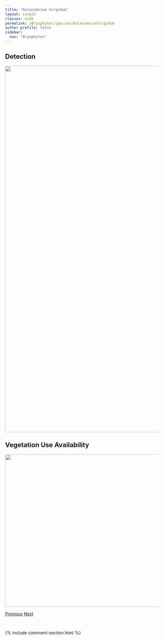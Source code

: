 ```yaml
---
title: "Aulacomnium turgidum"
layout: single
classes: wide
permalink: /Bryophytes/species/AulacomniumTurgidum
author_profile: false
sidebar:
  nav: "Bryophytes"
---
```


<h2>Detection</h2>

<a href="https://drive.google.com/uc?export=view&id=1dsyJuKaQVBo8ESHP3i49_ufmTnxaJLfm">
<img src="https://drive.google.com/uc?export=view&id=1dsyJuKaQVBo8ESHP3i49_ufmTnxaJLfm" height = "1200" width = "800">
</a>


<h2>Vegetation Use Availability</h2>

<a href="https://drive.google.com/uc?export=view&id=1P4GtpiaZqeWFmMNxSwBjbGCMeBUwPpTC">
<img src="https://drive.google.com/uc?export=view&id=1P4GtpiaZqeWFmMNxSwBjbGCMeBUwPpTC" height = "500" width = "1000">
</a>


<a href="/DevelopmentWebsite/Bryophytes/species/AulacomniumAndrogynum" class="pagination--pager" title="Aulacomnium androgynum">Previous</a> <a href="/DevelopmentWebsite/Bryophytes/species/BarbilophoziaAttenuata" class="pagination--pager" title="Barbilophozia attenuata">Next</a>

<p>&nbsp;</p>

{% include comment-section.html %}

